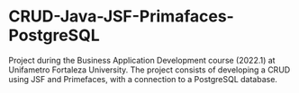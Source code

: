 # CRUD-Java-JSF-Primafaces-PostgreSQL
Project during the Business Application Development course (2022.1) at Unifametro Fortaleza University. The project consists of developing a CRUD using JSF and Primefaces, with a connection to a PostgreSQL database.
